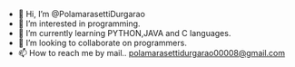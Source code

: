 - 👋 Hi, I’m @PolamarasettiDurgarao
- 👀 I’m interested in programming.
- 🌱 I’m currently learning PYTHON,JAVA and C languages. 
- 💞️ I’m looking to collaborate on programmers.
- 📫 How to reach me by mail.. polamarasettidurgarao00008@gmail.com

<!---
polamarasettiDurgarao/polamarasettiDurgarao is a ✨ special ✨ repository because its `README.md` (this file) appears on your GitHub profile.
You can click the Preview link to take a look at your changes.
--->
